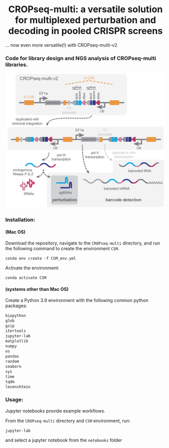<h1 align="center"> CROPseq-multi: a versatile solution for multiplexed perturbation and decoding in pooled CRISPR screens</h1>

... now even more versatile(!) with CROPseq-multi-v2

### Code for library design and NGS analysis of CROPseq-multi libraries.

<p align="center">
<img src="https://github.com/rtwalton/CROPseq-multi/blob/CSMv2/input_files/CSMv2_cartoon.png" alt="CROPseq-multi illustration" width="500"/>

### Installation:
#### (Mac OS)

Download the repository, navigate to the `CROPseq-multi` directory, and run the following command to create the environment `CSM`.
```
conda env create -f CSM_env.yml
```
Activate the environment:
```
conda activate CSM
```
#### (systems other than Mac OS)

Create a Python 3.9 environment with the following common python packages:
```
biopython
glob
gzip
itertools
jupyter-lab
matplotlib
numpy
os
pandas
random
seaborn
sys
time
tqdm
levenshtein
```

### Usage:

Jupyter notebooks provide example workflows. 

From the `CROPseq-multi` directory and `CSM` environment, run:

```
jupyter-lab
```
and select a jupyter notebook from the `notebooks` folder
